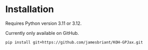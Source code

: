 # Installation

Requires Python version 3.11 or 3.12.

Currently only available on GitHub.

```bash
pip install git+https://github.com/jamesbriant/KOH-GPJax.git
```
